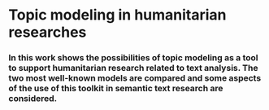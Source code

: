 # Topic modeling in humanitarian researches
### In this work shows the possibilities of topic modeling as a tool to support humanitarian research related to text analysis. The two most well-known models are compared and some aspects of the use of this toolkit in semantic text research are considered. 

